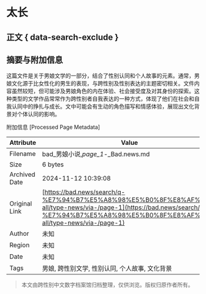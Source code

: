 # 太长

## 正文 { data-search-exclude }


## 摘要与附加信息

<!-- tcd_abstract -->
这篇文件是关于男娘文学的一部分，结合了性别认同和个人故事的元素。通常，男娘文化源于比女性化的男生的表现，与跨性别及性别表达的主题密切相关。文件内容虽然较短，但可能涉及男娘角色的内在体验、社会接受度及对其身份的探索。这种类型的文学作品常常作为跨性别者自我表达的一种方式，体现了他们在社会和自我认同中的挣扎与成长。文中可能会有生动的角色描写和情感体验，展现出文化背景对个体认同的影响。
<!-- tcd_abstract_end -->

附加信息 [Processed Page Metadata]

| Attribute       | Value                                  |
|-----------------|----------------------------------------|
| Filename        | bad_男娘小说,_page_1_-_Bad.news.md                             |
| Size            | 6 bytes                           |
| Archived Date   | 2024-11-12 10:39:08                             |
| Original Link   | [https://bad.news/search/q-%E7%94%B7%E5%A8%98%E5%B0%8F%E8%AF%B4/t-all/type-news/via-/page-1](https://bad.news/search/q-%E7%94%B7%E5%A8%98%E5%B0%8F%E8%AF%B4/t-all/type-news/via-/page-1)                       |
| Author          | 未知                               |
| Region          | 未知                               |
| Date            | 未知                                 |
| Tags            | 男娘, 跨性别文学, 性别认同, 个人故事, 文化背景                                 |
>
> 本文由跨性别中文数字档案馆归档整理，仅供浏览。版权归原作者所有。
>